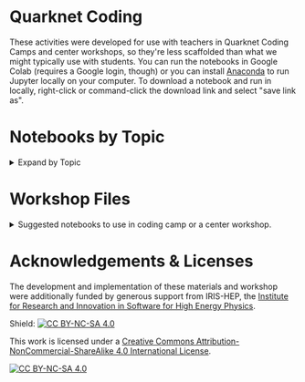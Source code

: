 # Quarknet Coding
These activities were developed for use with teachers in Quarknet Coding Camps and center workshops, so they're less scaffolded than what we might typically use with students. You can run the notebooks in Google Colab (requires a Google login, though) or you can install [Anaconda](https://www.anaconda.com/products/individual) to run Jupyter locally on your computer. To download a notebook and run in locally, right-click or command-click the download link and select "save link as".  

# Notebooks by Topic

<details> <summary> Expand by Topic</summary> 
  <details>
    <summary> <h2> Astronomy</h2></summary>
    
- **Galaxy Rotation**: Determine the amount dark matter from galaxy rotation curves. [Open in Colab](https://colab.research.google.com/github/QuarkNet-HEP/coding-camp/blob/main/Galaxy_Rotation.ipynb) or [download](https://github.com/QuarkNet-HEP/coding-camp/raw/main/Galaxy_Rotation.ipynb)
- **Star Brightness and Energy**: Identify possible relationships between the brightness of a star and it's energy. [Open in Colab](https://colab.research.google.com/github/QuarkNet-HEP/coding-camp/blob/main/Star_Brightness_and_Energy.ipynb) or [download](https://github.com/QuarkNet-HEP/coding-camp/raw/main/Star_Brightness_and_Energy.ipynb)
- **Star Catalogue**: Find patterns of stellar charateristics in a huuuge dataset, unscaffolded. [Open in Colab](https://colab.research.google.com/github/QuarkNet-HEP/coding-camp/blob/main/star_catalogue.ipynb) or [download](https://github.com/QuarkNet-HEP/coding-camp/raw/main/star_catalogue.ipynb).
- **Star Locations**: Analyze a huge collection of Hipparcos, Yale Bright Star, and Gliese catalogues and learn how to plot constellations [Open in Colab](https://colab.research.google.com/github/QuarkNet-HEP/coding-camp/blob/main/Star_Locations_and_How_to_Start_Using_Colab.ipynb) or [download](https://github.com/QuarkNet-HEP/coding-camp/raw/main/Star_Locations_and_How_to_Start_Using_Colab.ipynb)
- **Sunspots**: Analyze sunspot and solar observation data to discover patterns in the sun's activity [Open in Colab](https://colab.research.google.com/github/QuarkNet-HEP/coding-camp/blob/main/Sunspots.ipynb) or [download](https://github.com/QuarkNet-HEP/coding-camp/raw/main/Sunspots.ipynb)

  </details>

  <details>
    <summary> <h2> Chemistry</h2></summary>
    
     - **Elements**: Analyze trends in the properties of elements [Open in Colab](https://colab.research.google.com/github/QuarkNet-HEP/coding-camp/blob/main/Elements.ipynb) or [download](https://github.com/QuarkNet-HEP/coding-camp/raw/main/Elements.ipynb)
  </details>
  
  <details>
    <summary> <h2> Earth Science</h2></summary>
    
    - **Global Temperatures**: Analyze temperature data from NASA's GISTEMP [Open in Colab](https://colab.research.google.com/github/QuarkNet-HEP/coding-camp/blob/main/global-temp.ipynb) or [download](https://github.com/QuarkNet-HEP/coding-camp/raw/main/global-temp.ipynb)
     - **Quakes**: Plot USGS Earthqake data to discover plate boundries [Open in Colab](https://colab.research.google.com/github/QuarkNet-HEP/coding-camp/blob/main/quakes.ipynb) or [download](https://github.com/QuarkNet-HEP/coding-camp/raw/main/quakes.ipynb)
    - **Quakes**: Plot USGS Earthqake data to discover plate boundries (v2)[Open in Colab](https://colab.research.google.com/github/QuarkNet-HEP/coding-camp/blob/main/quakes_v2.ipynb) or [download](https://github.com/QuarkNet-HEP/coding-camp/raw/main/quakes_v2.ipynb)
    - **Sea Levels**: Analyze sea level data off of Key West, FL with scatterplots.
[Open in Colab](https://colab.research.google.com/github/QuarkNet-HEP/coding-camp/blob/main/Visualizing_Sea_Level_Data.ipynb) or [download](https://github.com/QuarkNet-HEP/coding-camp/raw/main/Visualizing_Sea_Level_Data.ipynb)
    - **Tides**: Discover patterns in tidal data. [Open in Colab](https://colab.research.google.com/github/QuarkNet-HEP/coding-camp/blob/main/tides.ipynb) or [download](https://github.com/QuarkNet-HEP/coding-camp/raw/main/tides.ipynb)
  </details>
  
    <details>
      <summary> <h2> Intro to Code </h2></summary>
      
    - **Intro to Data Camp**: Learn about doing math in Python and Markdown Formatting in Colab. [Open in Colab](https://colab.research.google.com/github/QuarkNet-HEP/coding-camp/blob/main/0_Data_Camp_intro.ipynb) or [download](https://github.com/QuarkNet-HEP/coding-camp/raw/main/0_Data_Camp_intro.ipynb)
    - **Intro to Colab**: Learn about Python variables, strings, and Markdown in Colab. Structured for new coders. [Open in Colab](https://colab.research.google.com/github/QuarkNet-HEP/coding-camp/blob/main/Intro_to_Coding.ipynb) or [download](https://github.com/QuarkNet-HEP/coding-camp/raw/main/Intro_to_Coding.ipynb)
    - **Quick Intro to Colab**: Similar to the above notebook, but at a faster pace. [Open in Colab](https://colab.research.google.com/github/QuarkNet-HEP/coding-camp/blob/main/intro.ipynb) or [download](https://github.com/QuarkNet-HEP/coding-camp/raw/main/intro.ipynb)
    - **Ifs & Loops**: Investigate If, Elif, Else logical flow, For and While loops in Python [Open in Colab](https://colab.research.google.com/github/QuarkNet-HEP/coding-camp/blob/main/Ifs_%26_Loops.ipynb) or [download](https://github.com/QuarkNet-HEP/coding-camp/raw/main/Ifs_%26_Loops.ipynb)
    - **Fixing Errors**: Try your hand at fixing some common errors that will occur as you code. [Open in Colab](https://colab.research.google.com/github/QuarkNet-HEP/coding-camp/blob/main/Fixing_Errors.ipynb) or [download](https://github.com/QuarkNet-HEP/coding-camp/raw/main/Fixing_Errors.ipynb)
    - **Fixing Errors (Solutions)**: Solutions to the Fixing Errors Notebook. [Open in Colab](https://colab.research.google.com/github/QuarkNet-HEP/coding-camp/blob/main/Fixing_Errors_Solutions.ipynb) or [download](https://github.com/QuarkNet-HEP/coding-camp/raw/main/Fixing_Errors_Solutions.ipynb)
  </details>
 
  
  <details>
    <summary> <h2> Non-Particle Physics</h2></summary>
    
    - **B-field Variation**: Analyze data from mobile app using Natasha Holmes' t' analysis. [Open in Colab](https://colab.research.google.com/github/QuarkNet-HEP/coding-camp/blob/main/B_field_variation.ipynb) or [download](https://github.com/QuarkNet-HEP/coding-camp/raw/main/B_field_variation.ipynb).
    - **Falcon 9 Rocket Data**: Use a live video from a Falcon 9 Launch to learn about kinematics and calculus. [Open in Colab](https://colab.research.google.com/github/QuarkNet-HEP/coding-camp/blob/main/Falcon_9_Rocket_Data.ipynb) or [download](https://github.com/QuarkNet-HEP/coding-camp/raw/main/Falcon_9_Rocket_Data.ipynb).
    - **Mass on a Spring**: Determine the spring constant of a spring, and fit a theoretical model to experimental data. [Open in Colab](https://colab.research.google.com/github/QuarkNet-HEP/coding-camp/blob/main/Mass_on_a_Spring.ipynb) or [download](https://github.com/QuarkNet-HEP/coding-camp/raw/main/Mass_on_a_Spring.ipynb). 
    - **Pendulum Analysis**: Analyze the variables in a pendulum. [Open in Colab](https://colab.research.google.com/github/QuarkNet-HEP/coding-camp/blob/main/Pendulum_Analysis.ipynb) or [download](https://github.com/QuarkNet-HEP/coding-camp/raw/main/Pendulum_Analysis.ipynb).
    - **Position vs Time Graphs**: Using equations and creating different graphs [Open in Colab](https://colab.research.google.com/github/QuarkNet-HEP/coding-camp/blob/main/matching-position-graphs.ipynb) or [download](https://github.com/QuarkNet-HEP/coding-camp/raw/main/matching-position-graphs.ipynb)
    - **Position vs Time Graphs - Extended**: Using Equations of Motion to create graphs and creating motion graphs from imported data [Open in Colab](https://colab.research.google.com/github/QuarkNet-HEP/coding-camp/blob/main/Position_Graphs_Extended.ipynb) or [download](https://github.com/QuarkNet-HEP/coding-camp/raw/main/Position_Graphs_Extended.ipynb)
    - **Projectile in air**: Model a projectile with air resistance using Euler's method. [Open in Colab](https://colab.research.google.com/github/QuarkNet-HEP/coding-camp/blob/main/projectile_in_air.ipynb) or [download](https://github.com/QuarkNet-HEP/coding-camp/raw/main/projectile_in_air.ipynb).
    - **Velocity vs Time Graphs**: Using equations and creating different graphs [Open in Colab](https://colab.research.google.com/github/QuarkNet-HEP/coding-camp/blob/main/matching-velocity-graphs.ipynb) or [download](https://github.com/QuarkNet-HEP/coding-camp/raw/main/matching-velocity-graphs.ipynb)
  </details>

  
  
  <details>
    <summary> <h2> Particle Physics</h2></summary>

    - **Muon Mass**: Intro to relativistic kinematics and E=mc<sup>2</sup> with data from CERN. [Open in Colab](https://colab.research.google.com/github/QuarkNet-HEP/coding-camp/blob/main/muon_mass.ipynb) or [download](https://github.com/QuarkNet-HEP/coding-camp/raw/main/muon_mass.ipynb).
    - **Plotting CMS Data**: Visualize dimuon events in CMS and look for patterns. [Open in Colab](https://colab.research.google.com/github/QuarkNet-HEP/coding-camp/blob/main/CC1_CMS_activity.ipynb) or [download](https://github.com/QuarkNet-HEP/coding-camp/raw/main/CC1_CMS_activity.ipynb).
    - **Leptonic Decays**: Identify particles with mass reconstruction using CERN data. [Open in Colab](https://colab.research.google.com/github/QuarkNet-HEP/coding-camp/blob/main/leptonic_decays_v2.ipynb) or [download](https://github.com/QuarkNet-HEP/coding-camp/raw/main/leptonic_decays_v2.ipynb). 
    - **Muon Tracks**: Analyze tracker data from muons in CMS. [Open in Colab](https://colab.research.google.com/github/QuarkNet-HEP/coding-camp/blob/main/muon_tracks.ipynb) or [download](https://github.com/QuarkNet-HEP/coding-camp/raw/main/muon_tracks.ipynb).  
    - **Muon Tracks with Machine Learning**: Repeat the muon tracks analysis with several machine learing techniques. [Open in Colab](https://colab.research.google.com/github/QuarkNet-HEP/coding-camp/blob/main/muon_tracks_with_ML.ipynb) or [download](https://github.com/QuarkNet-HEP/coding-camp/raw/main/muon_tracks_with_ML.ipynb).  
  
  </details>
  
  
  
  <details>
    <summary> <h2> Stats & Mathematics </h2></summary>
    
    - **Basic Stats**: Read in a data file, and obtain basic statistical values on the dataset. [Open in Colab](https://colab.research.google.com/github/QuarkNet-HEP/coding-camp/blob/main/basic_stats.ipynb) or [download](https://github.com/QuarkNet-HEP/coding-camp/raw/main/basic_stats.ipynb).
    - **Penny Mass Plot**: Use a histogram of penny masses to determine changes in composition. [Open in Colab](https://colab.research.google.com/github/QuarkNet-HEP/coding-camp/blob/main/Penny_Mass_Plot.ipynb) or [download](https://github.com/QuarkNet-HEP/coding-camp/raw/main/Penny_Mass_Plot.ipynb)
    - **Probability**: Guided review of creating data and plotting a histogram [Open in Colab](https://colab.research.google.com/github/QuarkNet-HEP/coding-camp/blob/main/probability.ipynb) or [download](https://github.com/QuarkNet-HEP/coding-camp/raw/main/probability.ipynb)
    -  **Wrapping Paper**: Introduction to Colab and Python using Volume & Surface Area. [Open in Colab](https://colab.research.google.com/github/QuarkNet-HEP/coding-camp/blob/main/Wrapping_Paper.ipynb) or [download](https://github.com/QuarkNet-HEP/coding-camp/raw/main/Wrapping_Paper.ipynb)

  </details>
  
  <details>
    <summary> <h2> Useful Coding Skills </h2></summary>
  
    - **Reading from a file** [Open in Colab](https://colab.research.google.com/github/QuarkNet-HEP/coding-camp/blob/main/read_from_a_file.ipynb) or [download](https://github.com/QuarkNet-HEP/coding-camp/raw/main/read_from_a_file.ipynb).  
    - **Math with tabular data**: Open a data file, add a new column, and fill a new column with calculated values. [Open in Colab](https://colab.research.google.com/github/QuarkNet-HEP/coding-camp/blob/main/math_with_tabular_data.ipynb) or [download](https://github.com/QuarkNet-HEP/coding-camp/raw/main/math_with_tabular_data.ipynb).  
    - **Descriptive statistics and a histogram**: Open a data file, view descriptive statistics (e.g., mean, median, counts), and visualize the distribution with a histogram. [Open in Colab](https://colab.research.google.com/github/QuarkNet-HEP/coding-camp/blob/main/basic_stats.ipynb) or [download](https://github.com/QuarkNet-HEP/coding-camp/raw/main/basic_stats.ipynb).  
    - **Errorbars**: Make plots with errorbars. [Open in Colab](https://colab.research.google.com/github/QuarkNet-HEP/coding-camp/blob/main/plots_with_errorbars.ipynb) or [download](https://github.com/QuarkNet-HEP/coding-camp/raw/main/plots_with_errorbars.ipynb).  
    - **Model fitting**: Add a trendline or curve to a set of data. [Open in Colab](https://colab.research.google.com/github/QuarkNet-HEP/coding-camp/blob/main/model_fitting.ipynb) or [download](https://github.com/QuarkNet-HEP/coding-camp/raw/main/model_fitting.ipynb).  
    - **Monte Carlo**: Embrace randomness to find the area under a curve without explicitly calculating an integral. [Open in Colab](https://colab.research.google.com/github/QuarkNet-HEP/coding-camp/blob/main/in_dev/monte_carlo.ipynb) or [download](https://github.com/QuarkNet-HEP/coding-camp/raw/main/in_dev/monte_carlo.ipynb).
    - **Phyphox Scaffold**: A Work in Progress scaffolded notebook for importing csv and zip files into Colab from Phyphox. [Open in Colab](https://colab.research.google.com/github/QuarkNet-HEP/coding-camp/blob/main/in_dev/Phyphox_Scaffold.ipynb) or [download](https://github.com/QuarkNet-HEP/coding-camp/raw/main/in_dev/Phyphox_Scaffold.ipynb).  

  </details>

  
 </details>
 
 
# Workshop Files


<details> <summary> Suggested notebooks to use in coding camp or a center workshop.</summary> 


  <details>
    <summary><h2> Coding Camp 0</h2></summary>
    
- **Intro to Colab**: Learn about Python variables, strings, and Markdown in Colab. Structured for new coders. [Open in Colab](https://colab.research.google.com/github/QuarkNet-HEP/coding-camp/blob/main/Intro_to_Coding.ipynb) or [download](https://github.com/QuarkNet-HEP/coding-camp/raw/main/Intro_to_Coding.ipynb)
- **Ifs & Loops**: Investigate If, Elif, Else logical flow, For and While loops in Python [Open in Colab](https://colab.research.google.com/github/QuarkNet-HEP/coding-camp/blob/main/Ifs_%26_Loops.ipynb) or [download](https://github.com/QuarkNet-HEP/coding-camp/raw/main/Ifs_%26_Loops.ipynb)
- **Probability**: Generate random dice rolls and make histograms. [Open in Colab](https://colab.research.google.com/github/QuarkNet-HEP/coding-camp/blob/main/probability.ipynb) or [download](https://github.com/QuarkNet-HEP/coding-camp/raw/main/probability.ipynb). 
- **Position vs Time Graphs - Extended**: Using Equations of Motion to create graphs and creating motion graphs from imported data [Open in Colab](https://colab.research.google.com/github/QuarkNet-HEP/coding-camp/blob/main/Position_Graphs_Extended.ipynb) or [download](https://github.com/QuarkNet-HEP/coding-camp/raw/main/Position_Graphs_Extended.ipynb)
  
  </details>
  
  <details>
    <summary> <h2>Coding Camp 1</h2></summary>
  
    - **Intro to Jupyter**: start here if you haven't used a Juypter notebook before. [Open in Colab](https://colab.research.google.com/github/QuarkNet-HEP/coding-camp/blob/main/intro.ipynb) or [download](https://github.com/QuarkNet-HEP/coding-camp/raw/main/intro.ipynb).  
  - **Probability**: Generate random dice rolls and make histograms. [Open in Colab](https://colab.research.google.com/github/QuarkNet-HEP/coding-camp/blob/main/probability.ipynb) or [download](https://github.com/QuarkNet-HEP/coding-camp/raw/main/probability.ipynb).  
  - **Projectile in air**: Model a projectile with air resistance using Euler's method. [Open in Colab](https://colab.research.google.com/github/QuarkNet-HEP/coding-camp/blob/main/projectile_in_air.ipynb) or [download](https://github.com/QuarkNet-HEP/coding-camp/raw/main/projectile_in_air.ipynb). 
  - **Muon Mass**: Intro to relativistic kinematics and E=mc<sup>2</sup> with data from CERN. [Open in Colab](https://colab.research.google.com/github/QuarkNet-HEP/coding-camp/blob/main/muon_mass.ipynb) or [download](https://github.com/QuarkNet-HEP/coding-camp/raw/main/muon_mass.ipynb).  
  - **Star Catalogue**: Find patterns of stellar charateristics in a huuuge dataset, unscaffolded. [Open in Colab](https://colab.research.google.com/github/QuarkNet-HEP/coding-camp/blob/main/star_catalogue.ipynb) or [download](https://github.com/QuarkNet-HEP/coding-camp/raw/main/star_catalogue.ipynb).  
  - **Plotting CMS Data**: Visualize dimuon events in CMS and look for patterns. [Open in Colab](https://colab.research.google.com/github/QuarkNet-HEP/coding-camp/blob/main/CC1_CMS_activity.ipynb) or [download](https://github.com/QuarkNet-HEP/coding-camp/raw/main/CC1_CMS_activity.ipynb).
  </details>

<details>
  <summary> <h2>Coding Camp 2</h2></summary>
  
- **Data Viz**: Plot a function with linspace and customize plots with pyplot and mpls' object-oriented interface and define a function. [Open in Colab](https://colab.research.google.com/github/QuarkNet-HEP/coding-camp/blob/main/data_viz.ipynb) or [download](https://github.com/QuarkNet-HEP/coding-camp/raw/main/data_viz.ipynb).  
- **B-field Variation**: Analyze data from mobile app using Natasha Holmes' t' analysis. [Open in Colab](https://colab.research.google.com/github/QuarkNet-HEP/coding-camp/blob/main/B_field_variation.ipynb) or [download](https://github.com/QuarkNet-HEP/coding-camp/raw/main/B_field_variation.ipynb).  
- **Muon Tracks**: Analyze tracker data from muons in CMS. [Open in Colab](https://colab.research.google.com/github/QuarkNet-HEP/coding-camp/blob/main/muon_tracks.ipynb) or [download](https://github.com/QuarkNet-HEP/coding-camp/raw/main/muon_tracks.ipynb).  
- **Muon Tracks with Machine Learning**: Repeat the muon tracks analysis with several machine learing techniques. [Open in Colab](https://colab.research.google.com/github/QuarkNet-HEP/coding-camp/blob/main/muon_tracks_with_ML.ipynb) or [download](https://github.com/QuarkNet-HEP/coding-camp/raw/main/muon_tracks_with_ML.ipynb).  
  </details>

  <details> 
    <summary><h2>1 Day Center Workshop</h2></summary>

    - **Intro to Data Camp**: Learn about doing math in Python and Markdown Formatting in Colab. [Open in Colab](https://colab.research.google.com/github/QuarkNet-HEP/coding-camp/blob/main/0_Data_Camp_intro.ipynb) or [download](https://github.com/QuarkNet-HEP/coding-camp/raw/main/0_Data_Camp_intro.ipynb)
    - **Probability**: Guided review of creating data and plotting a histogram [Open in Colab](https://colab.research.google.com/github/QuarkNet-HEP/coding-camp/blob/main/probability.ipynb)
    - **Position vs Time Graphs**: Using equations and creating different graphs [Open in Colab](https://colab.research.google.com/github/QuarkNet-HEP/coding-camp/blob/main/Position_Graphs_Extended.ipynb) or [download](https://github.com/QuarkNet-HEP/coding-camp/raw/main/Position_Graphs_Extended.ipynb)
    - **Muon Mass**: Less detailed instructions for pulling a dataset, manipulating the data and graphing results with physics knowledge required [Open in Colab](https://drive.google.com/file/d/11-03Vf4TDRpmGJ5JLyTtdcP2nzjMLmkK/view?usp=share_link)
    - **Star Catalogue**: Least detailed instruction for pulling data and creating a graph [Open in Colab](https://colab.research.google.com/github/QuarkNet-HEP/coding-camp/blob/main/star_catalogue.ipynb) or [download](https://github.com/QuarkNet-HEP/coding-camp/raw/main/star_catalogue.ipynb).
    - **Leptonic Decays**: Identify particles with mass reconstruction using CERN data. [Open in Colab](https://colab.research.google.com/github/QuarkNet-HEP/coding-camp/blob/main/leptonic_decays_v2.ipynb) or [download](https://github.com/QuarkNet-HEP/coding-camp/raw/main/leptonic_decays_v2.ipynb). 
  
  </details>


  <details><summary><h2> 2 Day Center Workshop</h2></summary>
    
     - **Intro to Data Camp**: Learn about doing math in Python and Markdown Formatting in Colab. [Open in Colab](https://colab.research.google.com/github/QuarkNet-HEP/coding-camp/blob/main/0_Data_Camp_intro.ipynb) or [download](https://github.com/QuarkNet-HEP/coding-camp/raw/main/0_Data_Camp_intro.ipynb)
    - **Probability**: Guided review of creating data and plotting a histogram [Open in Colab](https://colab.research.google.com/github/QuarkNet-HEP/coding-camp/blob/main/probability.ipynb)
    - **Position vs Time Graphs**: Using equations and creating different graphs [Open in Colab](https://colab.research.google.com/github/QuarkNet-HEP/coding-camp/blob/main/Position_Graphs_Extended.ipynb) or [download](https://github.com/QuarkNet-HEP/coding-camp/raw/main/Position_Graphs_Extended.ipynb)
    - **Projectile in air**: Model a projectile with air resistance using Euler's method. [Open in Colab](https://colab.research.google.com/github/QuarkNet-HEP/coding-camp/blob/main/projectile_in_air.ipynb) or [download](https://github.com/QuarkNet-HEP/coding-camp/raw/main/projectile_in_air.ipynb).
    - **Quakes**: Plot USGS Earthqake data to discover plate boundries [Open in Colab](https://colab.research.google.com/github/QuarkNet-HEP/coding-camp/blob/main/quakes_v2.ipynb) or [download](https://github.com/QuarkNet-HEP/coding-camp/raw/main/quakes_v2.ipynb)
    - **Global Temperatures**: Analyze temperature data from NASA's GISTEMP [Open in Colab](https://colab.research.google.com/github/QuarkNet-HEP/coding-camp/blob/main/global-temp.ipynb) or [download](https://github.com/QuarkNet-HEP/coding-camp/raw/main/global-temp.ipynb)
    - **Tides**: Discover patterns in tidal data. [Open in Colab](https://colab.research.google.com/github/QuarkNet-HEP/coding-camp/blob/main/tides.ipynb) or [download](https://github.com/QuarkNet-HEP/coding-camp/raw/main/tides.ipynb)
    - **Star Brightness and Energy**: Identify possible relationships between the brightness of a star and it's energy. [Open in Colab](https://colab.research.google.com/github/Quark-HEP/coding-camp/blob/main/Star_Brightness_and_Energy.ipynb) or [download](https://github.com/QuarkNet-HEP/coding-camp/raw/main/Star_Brightness_and_Energy.ipynb)
    - **Pendulum Analysis**: Analyze the variables in a pendulum. [Open in Colab](https://colab.research.google.com/github/QuarkNet-HEP/coding-camp/blob/main/Pendulum_Analysis.ipynb) or [download](https://github.com/QuarkNet-HEP/coding-camp/raw/main/Pendulum_Analysis.ipynb).
    - **Muon Mass**: Less detailed instructions for pulling a dataset, manipulating the data and graphing results with physics knowledge required [Open in Colab](https://drive.google.com/file/d/11-03Vf4TDRpmGJ5JLyTtdcP2nzjMLmkK/view?usp=share_link)
    
  </details>
  
  <details><summary><h2>3 Day Center Workshop</h2></summary>
    
     - **Intro to Data Camp**: Learn about doing math in Python and Markdown Formatting in Colab. [Open in Colab](https://colab.research.google.com/github/QuarkNet-HEP/coding-camp/blob/main/0_Data_Camp_intro.ipynb) or [download](https://github.com/QuarkNet-HEP/coding-camp/raw/main/0_Data_Camp_intro.ipynb)
    - **Probability**: Guided review of creating data and plotting a histogram [Open in Colab](https://colab.research.google.com/github/QuarkNet-HEP/coding-camp/blob/main/probability.ipynb)
    - **Position vs Time Graphs**: Using equations and creating different graphs [Open in Colab](https://colab.research.google.com/github/QuarkNet-HEP/coding-camp/blob/main/Position_Graphs_Extended.ipynb) or [download](https://github.com/QuarkNet-HEP/coding-camp/raw/main/Position_Graphs_Extended.ipynb)
    - **Projectile in air**: Model a projectile with air resistance using Euler's method. [Open in Colab](https://colab.research.google.com/github/QuarkNet-HEP/coding-camp/blob/main/projectile_in_air.ipynb) or [download](https://github.com/QuarkNet-HEP/coding-camp/raw/main/projectile_in_air.ipynb).
    - **Quakes**: Plot USGS Earthqake data to discover plate boundries [Open in Colab](https://colab.research.google.com/github/QuarkNet-HEP/coding-camp/blob/main/quakes_v2.ipynb) or [download](https://github.com/QuarkNet-HEP/coding-camp/raw/main/quakes_v2.ipynb)
    - **Global Temperatures**: Analyze temperature data from NASA's GISTEMP [Open in Colab](https://colab.research.google.com/github/QuarkNet-HEP/coding-camp/blob/main/global-temp.ipynb) or [download](https://github.com/QuarkNet-HEP/coding-camp/raw/main/global-temp.ipynb)
    - **Tides**: Discover patterns in tidal data. [Open in Colab](https://colab.research.google.com/github/QuarkNet-HEP/coding-camp/blob/main/tides.ipynb) or [download](https://github.com/QuarkNet-HEP/coding-camp/raw/main/tides.ipynb)
    - **Star Brightness and Energy**: Identify possible relationships between the brightness of a star and it's energy. [Open in Colab](https://colab.research.google.com/github/QuarkNet-HEP/coding-camp/blob/main/Star_Brightness_and_Energy.ipynb) or [download](https://github.com/QuarkNet-HEP/coding-camp/raw/main/Star_Brightness_and_Energy.ipynb)
    - **Pendulum Analysis**: Analyze the variables in a pendulum. [Open in Colab](https://colab.research.google.com/github/QuarkNet-HEP/coding-camp/blob/main/Pendulum_Analysis.ipynb) or [download](https://github.com/QuarkNet-HEP/coding-camp/raw/main/Pendulum_Analysis.ipynb).
    - **Muon Mass**: Less detailed instructions for pulling a dataset, manipulating the data and graphing results with physics knowledge required [Open in Colab](https://drive.google.com/file/d/11-03Vf4TDRpmGJ5JLyTtdcP2nzjMLmkK/view?usp=share_link)
    - **Penny Mass Plot**: Use a histogram of penny masses to determine changes in composition. [Open in Colab](https://colab.research.google.com/github/QuarkNet-HEP/coding-camp/blob/main/Penny_Mass_Plot.ipynb) or [download](https://github.com/QuarkNet-HEP/coding-camp/raw/main/Penny_Mass_Plot.ipynb)
    - **Leptonic Decays**: Identify particles with mass reconstruction using CERN data. [Open in Colab](https://colab.research.google.com/github/QuarkNet-HEP/coding-camp/blob/main/leptonic_decays_v2.ipynb) or [download](https://github.com/QuarkNet-HEP/coding-camp/raw/main/leptonic_decays_v2.ipynb). 
    
  </details>
</details>

  

</details>

# Acknowledgements & Licenses

The development and implementation of these materials and workshop were additionally funded by generous support from IRIS-HEP, the [Institute for Research and Innovation in Software for High Energy Physics](https://iris-hep.org/). 

Shield: [![CC BY-NC-SA 4.0][cc-by-nc-sa-shield]][cc-by-nc-sa]

This work is licensed under a
[Creative Commons Attribution-NonCommercial-ShareAlike 4.0 International License][cc-by-nc-sa].

[![CC BY-NC-SA 4.0][cc-by-nc-sa-image]][cc-by-nc-sa]

[cc-by-nc-sa]: http://creativecommons.org/licenses/by-nc-sa/4.0/
[cc-by-nc-sa-image]: https://licensebuttons.net/l/by-nc-sa/4.0/88x31.png
[cc-by-nc-sa-shield]: https://img.shields.io/badge/License-CC%20BY--NC--SA%204.0-lightgrey.svg

